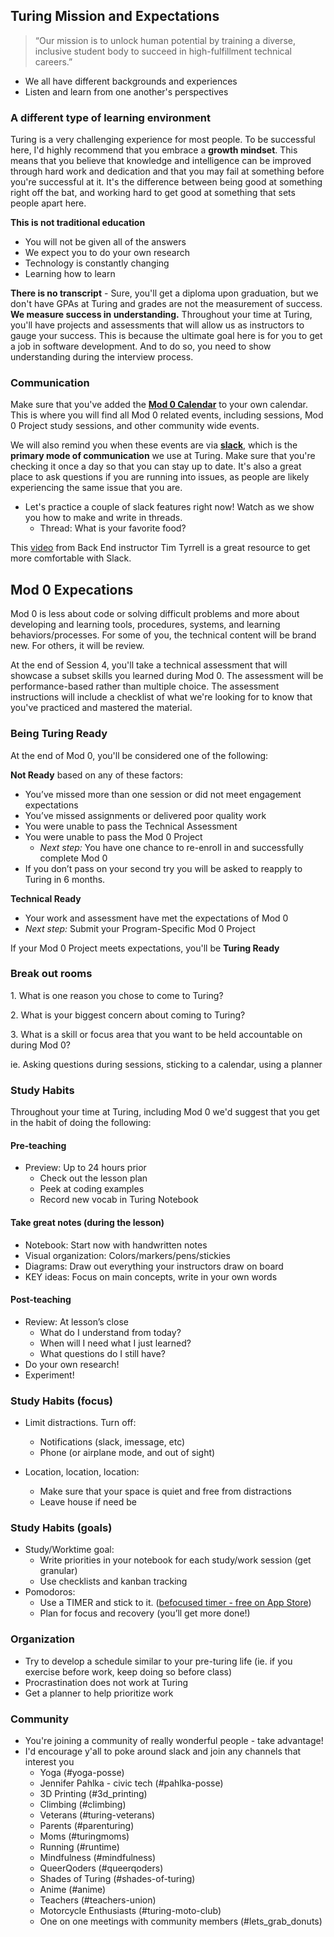 <a name="turing-expectations"></a>
## Turing Mission and Expectations

> “Our mission is to unlock human potential by training a diverse, inclusive student body to succeed in high-fulfillment technical careers.”

* We all have different backgrounds and experiences
* Listen and learn from one another's perspectives

### A different type of learning environment

Turing is a very challenging experience for most people. To be successful here, I'd highly recommend that you embrace a **growth mindset**. This means that you believe that knowledge and intelligence can be improved through hard work and dedication and that you may fail at something before you're successful at it. It's the difference between being good at something right off the bat, and working hard to get good at something that sets people apart here.

**This is not traditional education**
* You will not be given all of the answers
* We expect you to do your own research
* Technology is constantly changing
* Learning how to learn

**There is no transcript** - Sure, you'll get a diploma upon graduation, but we don't have GPAs at Turing and grades are not the measurement of success. **We measure success in understanding.** Throughout your time at Turing, you'll have projects and assessments that will allow us as instructors to gauge your success. This is because the ultimate goal here is for you to get a job in software development. And to do so, you need to show understanding during the interview process.

### Communication

Make sure that you've added the **[Mod 0 Calendar](https://calendar.google.com/calendar?cid=Y2FzaW1pcmNyZWF0aXZlLmNvbV8xMnA0NjkzaG1lcjFvcmNlcHA3NHZnNzdwZ0Bncm91cC5jYWxlbmRhci5nb29nbGUuY29t)** to your own calendar. This is where you will find all Mod 0 related events, including sessions, Mod 0 Project study sessions, and other community wide events.

We will also remind you when these events are via **[slack](https://turingschool.slack.com/)**, which is the **primary mode of communication** we use at Turing. Make sure that you're checking it once a day so that you can stay up to date. It's also a great place to ask questions if you are running into issues, as people are likely experiencing the same issue that you are.

* Let's practice a couple of slack features right now! Watch as we show you how to make and write in threads.
  * Thread: What is your favorite food?

This [video](https://www.youtube.com/watch?v=tfq333EpWgM&list=PL1Y67f0xPzdMFq2S1bK7E7veT_BbK-zjt&index=2&t=110s) from Back End instructor Tim Tyrrell is a great resource to get more comfortable with Slack.

<a name="mod0-expectations"></a>
## Mod 0 Expecations

Mod 0 is less about code or solving difficult problems and more about developing and learning tools, procedures, systems, and  learning behaviors/processes. For some of you, the technical content will be brand new. For others, it will be review.

At the end of Session 4, you'll take a technical assessment that will showcase a subset skills you learned during Mod 0. The assessment will be performance-based rather than multiple choice. The assessment instructions will include a checklist of what we're looking for to know that you've practiced and mastered the material.

### Being Turing Ready

At the end of Mod 0, you'll be considered one of the following:

**Not Ready** based on any of these factors:
 * You’ve missed more than one session or did not meet engagement expectations
 * You’ve missed assignments or delivered poor quality work
 * You were unable to pass the Technical Assessment
 * You were unable to pass the Mod 0 Project
   * *Next step:* You have one chance to re-enroll in and successfully complete Mod 0
 * If you don’t pass on your second try you will be asked to reapply to Turing in 6 months.

**Technical Ready**
 * Your work and assessment have met the expectations of Mod 0
 * *Next step:* Submit your Program-Specific Mod 0 Project

If your Mod 0 Project meets expectations, you'll be **Turing Ready**


<div class="try-it">
  <h3>Break out rooms</h3>
  <p>1. What is one reason you chose to come to Turing?</p>
  <p>2. What is your biggest concern about coming to Turing?</p>
  <p>3. What is a skill or focus area that you want to be held accountable on during Mod 0?</p>
  <p>ie. Asking questions during sessions, sticking to a calendar, using a planner</p>
</div>

<a name="studytips"></a>
### Study Habits

Throughout your time at Turing, including Mod 0 we'd suggest that you get in the habit of doing the following:

#### Pre-teaching
* Preview: Up to 24 hours prior
  * Check out the lesson plan
  * Peek at coding examples
  * Record new vocab in Turing Notebook

#### Take great notes (during the lesson)
* Notebook: Start now with handwritten notes
* Visual organization: Colors/markers/pens/stickies
* Diagrams: Draw out everything your instructors draw on board
* KEY ideas: Focus on main concepts, write in your own words

#### Post-teaching
* Review: At lesson’s close
  * What do I understand from today?
  * When will I need what I just learned?
  * What questions do I still have?
* Do your own research!
* Experiment!

### Study Habits (focus)
* Limit distractions. Turn off:
  * Notifications (slack, imessage, etc)
  * Phone (or airplane mode, and out of sight)

* Location, location, location:
  * Make sure that your space is quiet and free from distractions
  * Leave house if need be

### Study Habits (goals)
* Study/Worktime goal:
  * Write priorities in your notebook for each study/work session (get granular)
  * Use checklists and kanban tracking
* Pomodoros:
  * Use a TIMER and stick to it. ([befocused timer - free on App Store](https://apps.apple.com/us/app/be-focused-focus-timer/id973130201))
  * Plan for focus and recovery (you’ll get more done!)

### Organization
* Try to develop a schedule similar to your pre-turing life (ie. if you exercise before work, keep doing so before class)
* Procrastination does not work at Turing
* Get a planner to help prioritize work

### Community
  * You're joining a community of really wonderful people - take advantage!
  * I'd encourage y'all to poke around slack and join any channels that interest you
    * Yoga (#yoga-posse)
    * Jennifer Pahlka - civic tech (#pahlka-posse)
    * 3D Printing (#3d_printing)
    * Climbing (#climbing)
    * Veterans (#turing-veterans)
    * Parents (#parenturing)
    * Moms (#turingmoms)
    * Running (#runtime)
    * Mindfulness (#mindfulness)
    * QueerQoders (#queerqoders)
    * Shades of Turing (#shades-of-turing)
    * Anime (#anime)
    * Teachers  (#teachers-union)
    * Motorcycle Enthusiasts (#turing-moto-club)
    * One on one meetings with community members (#lets_grab_donuts)

